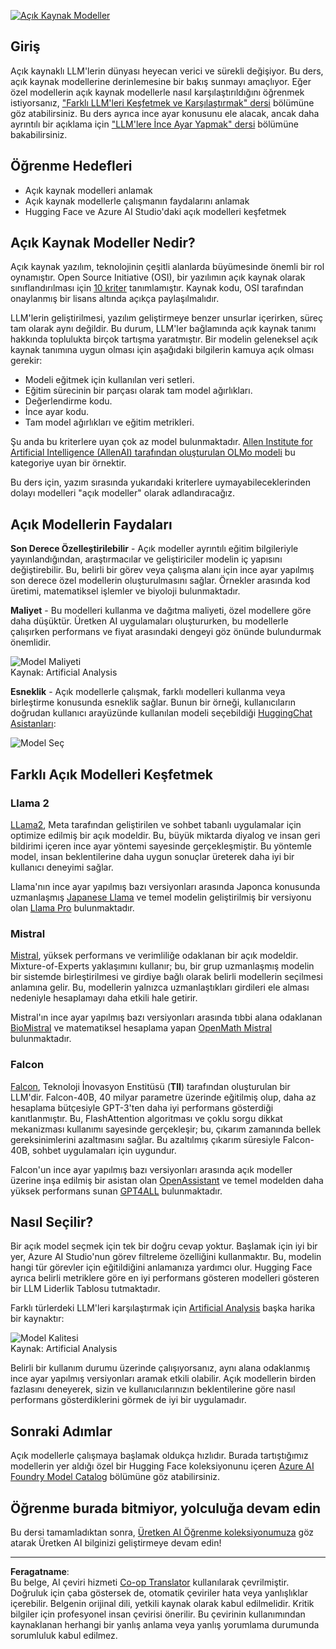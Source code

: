 <!--
CO_OP_TRANSLATOR_METADATA:
{
  "original_hash": "a2a83aac52158c23161046cbd13faa2b",
  "translation_date": "2025-10-17T16:25:10+00:00",
  "source_file": "16-open-source-models/README.md",
  "language_code": "tr"
}
-->
[![Açık Kaynak Modeller](../../../translated_images/16-lesson-banner.6b56555e8404fda1716382db4832cecbe616ccd764de381f0af6cfd694d05f74.tr.png)](https://youtu.be/CuICgfuHFSg?si=x8SpFRUsIxM9dohN)

## Giriş

Açık kaynaklı LLM'lerin dünyası heyecan verici ve sürekli değişiyor. Bu ders, açık kaynak modellerine derinlemesine bir bakış sunmayı amaçlıyor. Eğer özel modellerin açık kaynak modellerle nasıl karşılaştırıldığını öğrenmek istiyorsanız, ["Farklı LLM'leri Keşfetmek ve Karşılaştırmak" dersi](../02-exploring-and-comparing-different-llms/README.md?WT.mc_id=academic-105485-koreyst) bölümüne göz atabilirsiniz. Bu ders ayrıca ince ayar konusunu ele alacak, ancak daha ayrıntılı bir açıklama için ["LLM'lere İnce Ayar Yapmak" dersi](../18-fine-tuning/README.md?WT.mc_id=academic-105485-koreyst) bölümüne bakabilirsiniz.

## Öğrenme Hedefleri

- Açık kaynak modelleri anlamak
- Açık kaynak modellerle çalışmanın faydalarını anlamak
- Hugging Face ve Azure AI Studio'daki açık modelleri keşfetmek

## Açık Kaynak Modeller Nedir?

Açık kaynak yazılım, teknolojinin çeşitli alanlarda büyümesinde önemli bir rol oynamıştır. Open Source Initiative (OSI), bir yazılımın açık kaynak olarak sınıflandırılması için [10 kriter](https://web.archive.org/web/20241126001143/https://opensource.org/osd?WT.mc_id=academic-105485-koreyst) tanımlamıştır. Kaynak kodu, OSI tarafından onaylanmış bir lisans altında açıkça paylaşılmalıdır.

LLM'lerin geliştirilmesi, yazılım geliştirmeye benzer unsurlar içerirken, süreç tam olarak aynı değildir. Bu durum, LLM'ler bağlamında açık kaynak tanımı hakkında toplulukta birçok tartışma yaratmıştır. Bir modelin geleneksel açık kaynak tanımına uygun olması için aşağıdaki bilgilerin kamuya açık olması gerekir:

- Modeli eğitmek için kullanılan veri setleri.
- Eğitim sürecinin bir parçası olarak tam model ağırlıkları.
- Değerlendirme kodu.
- İnce ayar kodu.
- Tam model ağırlıkları ve eğitim metrikleri.

Şu anda bu kriterlere uyan çok az model bulunmaktadır. [Allen Institute for Artificial Intelligence (AllenAI) tarafından oluşturulan OLMo modeli](https://huggingface.co/allenai/OLMo-7B?WT.mc_id=academic-105485-koreyst) bu kategoriye uyan bir örnektir.

Bu ders için, yazım sırasında yukarıdaki kriterlere uymayabileceklerinden dolayı modelleri "açık modeller" olarak adlandıracağız.

## Açık Modellerin Faydaları

**Son Derece Özelleştirilebilir** - Açık modeller ayrıntılı eğitim bilgileriyle yayınlandığından, araştırmacılar ve geliştiriciler modelin iç yapısını değiştirebilir. Bu, belirli bir görev veya çalışma alanı için ince ayar yapılmış son derece özel modellerin oluşturulmasını sağlar. Örnekler arasında kod üretimi, matematiksel işlemler ve biyoloji bulunmaktadır.

**Maliyet** - Bu modelleri kullanma ve dağıtma maliyeti, özel modellere göre daha düşüktür. Üretken AI uygulamaları oluştururken, bu modellerle çalışırken performans ve fiyat arasındaki dengeyi göz önünde bulundurmak önemlidir.

![Model Maliyeti](../../../translated_images/model-price.3f5a3e4d32ae00b465325159e1f4ebe7b5861e95117518c6bfc37fe842950687.tr.png)  
Kaynak: Artificial Analysis

**Esneklik** - Açık modellerle çalışmak, farklı modelleri kullanma veya birleştirme konusunda esneklik sağlar. Bunun bir örneği, kullanıcıların doğrudan kullanıcı arayüzünde kullanılan modeli seçebildiği [HuggingChat Asistanları](https://huggingface.co/chat?WT.mc_id=academic-105485-koreyst):

![Model Seç](../../../translated_images/choose-model.f095d15bbac922141591fd4fac586dc8d25e69b42abf305d441b84c238e293f2.tr.png)

## Farklı Açık Modelleri Keşfetmek

### Llama 2

[LLama2](https://huggingface.co/meta-llama?WT.mc_id=academic-105485-koreyst), Meta tarafından geliştirilen ve sohbet tabanlı uygulamalar için optimize edilmiş bir açık modeldir. Bu, büyük miktarda diyalog ve insan geri bildirimi içeren ince ayar yöntemi sayesinde gerçekleşmiştir. Bu yöntemle model, insan beklentilerine daha uygun sonuçlar üreterek daha iyi bir kullanıcı deneyimi sağlar.

Llama'nın ince ayar yapılmış bazı versiyonları arasında Japonca konusunda uzmanlaşmış [Japanese Llama](https://huggingface.co/elyza/ELYZA-japanese-Llama-2-7b?WT.mc_id=academic-105485-koreyst) ve temel modelin geliştirilmiş bir versiyonu olan [Llama Pro](https://huggingface.co/TencentARC/LLaMA-Pro-8B?WT.mc_id=academic-105485-koreyst) bulunmaktadır.

### Mistral

[Mistral](https://huggingface.co/mistralai?WT.mc_id=academic-105485-koreyst), yüksek performans ve verimliliğe odaklanan bir açık modeldir. Mixture-of-Experts yaklaşımını kullanır; bu, bir grup uzmanlaşmış modelin bir sistemde birleştirilmesi ve girdiye bağlı olarak belirli modellerin seçilmesi anlamına gelir. Bu, modellerin yalnızca uzmanlaştıkları girdileri ele alması nedeniyle hesaplamayı daha etkili hale getirir.

Mistral'ın ince ayar yapılmış bazı versiyonları arasında tıbbi alana odaklanan [BioMistral](https://huggingface.co/BioMistral/BioMistral-7B?text=Mon+nom+est+Thomas+et+mon+principal?WT.mc_id=academic-105485-koreyst) ve matematiksel hesaplama yapan [OpenMath Mistral](https://huggingface.co/nvidia/OpenMath-Mistral-7B-v0.1-hf?WT.mc_id=academic-105485-koreyst) bulunmaktadır.

### Falcon

[Falcon](https://huggingface.co/tiiuae?WT.mc_id=academic-105485-koreyst), Teknoloji İnovasyon Enstitüsü (**TII**) tarafından oluşturulan bir LLM'dir. Falcon-40B, 40 milyar parametre üzerinde eğitilmiş olup, daha az hesaplama bütçesiyle GPT-3'ten daha iyi performans gösterdiği kanıtlanmıştır. Bu, FlashAttention algoritması ve çoklu sorgu dikkat mekanizması kullanımı sayesinde gerçekleşir; bu, çıkarım zamanında bellek gereksinimlerini azaltmasını sağlar. Bu azaltılmış çıkarım süresiyle Falcon-40B, sohbet uygulamaları için uygundur.

Falcon'un ince ayar yapılmış bazı versiyonları arasında açık modeller üzerine inşa edilmiş bir asistan olan [OpenAssistant](https://huggingface.co/OpenAssistant/falcon-40b-sft-top1-560?WT.mc_id=academic-105485-koreyst) ve temel modelden daha yüksek performans sunan [GPT4ALL](https://huggingface.co/nomic-ai/gpt4all-falcon?WT.mc_id=academic-105485-koreyst) bulunmaktadır.

## Nasıl Seçilir?

Bir açık model seçmek için tek bir doğru cevap yoktur. Başlamak için iyi bir yer, Azure AI Studio'nun görev filtreleme özelliğini kullanmaktır. Bu, modelin hangi tür görevler için eğitildiğini anlamanıza yardımcı olur. Hugging Face ayrıca belirli metriklere göre en iyi performans gösteren modelleri gösteren bir LLM Liderlik Tablosu tutmaktadır.

Farklı türlerdeki LLM'leri karşılaştırmak için [Artificial Analysis](https://artificialanalysis.ai/?WT.mc_id=academic-105485-koreyst) başka harika bir kaynaktır:

![Model Kalitesi](../../../translated_images/model-quality.aaae1c22e00f7ee1cd9dc186c611ac6ca6627eabd19e5364dce9e216d25ae8a5.tr.png)  
Kaynak: Artificial Analysis

Belirli bir kullanım durumu üzerinde çalışıyorsanız, aynı alana odaklanmış ince ayar yapılmış versiyonları aramak etkili olabilir. Açık modellerin birden fazlasını deneyerek, sizin ve kullanıcılarınızın beklentilerine göre nasıl performans gösterdiklerini görmek de iyi bir uygulamadır.

## Sonraki Adımlar

Açık modellerle çalışmaya başlamak oldukça hızlıdır. Burada tartıştığımız modellerin yer aldığı özel bir Hugging Face koleksiyonunu içeren [Azure AI Foundry Model Catalog](https://ai.azure.com?WT.mc_id=academic-105485-koreyst) bölümüne göz atabilirsiniz.

## Öğrenme burada bitmiyor, yolculuğa devam edin

Bu dersi tamamladıktan sonra, [Üretken AI Öğrenme koleksiyonumuza](https://aka.ms/genai-collection?WT.mc_id=academic-105485-koreyst) göz atarak Üretken AI bilginizi geliştirmeye devam edin!

---

**Feragatname**:  
Bu belge, AI çeviri hizmeti [Co-op Translator](https://github.com/Azure/co-op-translator) kullanılarak çevrilmiştir. Doğruluk için çaba göstersek de, otomatik çeviriler hata veya yanlışlıklar içerebilir. Belgenin orijinal dili, yetkili kaynak olarak kabul edilmelidir. Kritik bilgiler için profesyonel insan çevirisi önerilir. Bu çevirinin kullanımından kaynaklanan herhangi bir yanlış anlama veya yanlış yorumlama durumunda sorumluluk kabul edilmez.